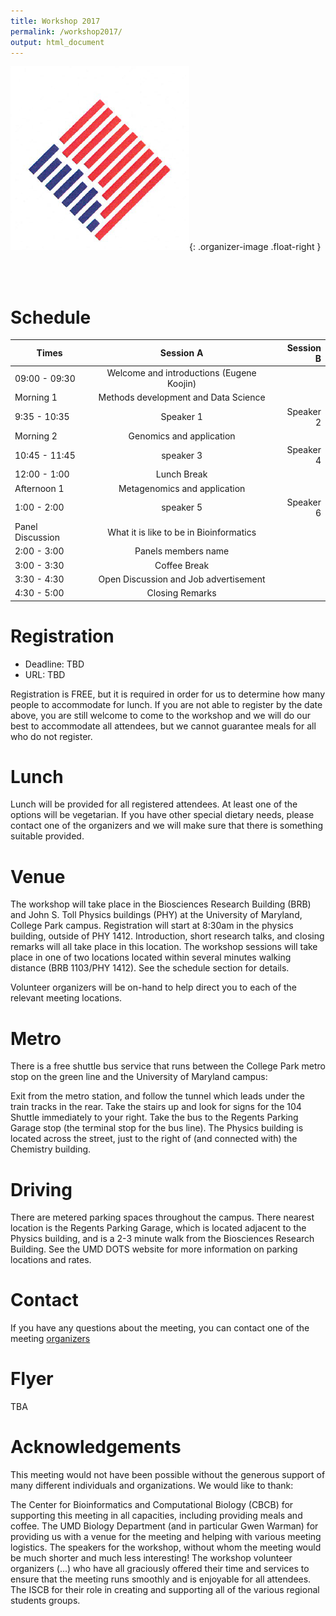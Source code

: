 ```yaml
---
title: Workshop 2017
permalink: /workshop2017/
output: html_document
---
```

![logo](../images/logo.jpg){: .organizer-image .float-right }

<br>





<br>


# Schedule

| Times         | Session A     | Session B  |
| ------------- |:-------------:| ----------:|
| 09:00 - 09:30 | Welcome and introductions (Eugene Koojin) |
| Morning 1 | Methods development and Data Science
9:35 - 10:35      | Speaker 1      |   Speaker 2 |
| Morning 2 | Genomics and application
10:45 - 11:45 | speaker 3      |    Speaker 4 |
| 12:00 - 1:00 | Lunch Break                |
| Afternoon 1 | Metagenomics and application
1:00 - 2:00 | speaker 5      |    Speaker 6 |
|  Panel Discussion | What it is like to be in Bioinformatics
2:00 - 3:00 | Panels members name |
| 3:00 - 3:30 | Coffee Break                |
| 3:30 - 4:30 | Open Discussion and Job advertisement   |
| 4:30 - 5:00 | Closing Remarks                |



# Registration
 * Deadline: TBD
 * URL: TBD

Registration is FREE, but it is required in order for us to determine how many people to accommodate for lunch. If you are not able to register by the date above, you are still welcome to come to the workshop and we will do our best to accommodate all attendees, but we cannot guarantee meals for all who do not register.

# Lunch

Lunch will be provided for all registered attendees. At least one of the options will be vegetarian. If you have other special dietary needs, please contact one of the organizers and we will make sure that there is something suitable provided.

# Venue

The workshop will take place in the Biosciences Research Building (BRB) and John S. Toll Physics buildings (PHY) at the University of Maryland, College Park campus. Registration will start at 8:30am in the physics building, outside of PHY 1412. Introduction, short research talks, and closing remarks will all take place in this location. The workshop sessions will take place in one of two locations located within several minutes walking distance (BRB 1103/PHY 1412). See the schedule section for details.

Volunteer organizers will be on-hand to help direct you to each of the relevant meeting locations.


# Metro

There is a free shuttle bus service that runs between the College Park metro stop on the green line and the University of Maryland campus:

Exit from the metro station, and follow the tunnel which leads under the train tracks in the rear.
Take the stairs up and look for signs for the 104 Shuttle immediately to your right.
Take the bus to the Regents Parking Garage stop (the terminal stop for the bus line).
The Physics building is located across the street, just to the right of (and connected with) the Chemistry building.

# Driving

There are metered parking spaces throughout the campus. There nearest location is the Regents Parking Garage, which is located adjacent to the Physics building, and is a 2-3 minute walk from the Biosciences Research Building. See the UMD DOTS website for more information on parking locations and rates.

# Contact

If you have any questions about the meeting, you can contact one of the meeting [organizers](https://iscb-dc-rsg.github.io/organizers/)

# Flyer

  TBA
  
  
# Acknowledgements

This meeting would not have been possible without the generous support of many different individuals and organizations. We would like to thank:

The Center for Bioinformatics and Computational Biology (CBCB) for supporting this meeting in all capacities, including providing meals and coffee.
The UMD Biology Department (and in particular Gwen Warman) for providing us with a venue for the meeting and helping with various meeting logistics.
The speakers for the workshop, without whom the meeting would be much shorter and much less interesting!
The workshop volunteer organizers (...) who have all graciously offered their time and services to ensure that the meeting runs smoothly and is enjoyable for all attendees.
The ISCB for their role in creating and supporting all of the various regional students groups.
